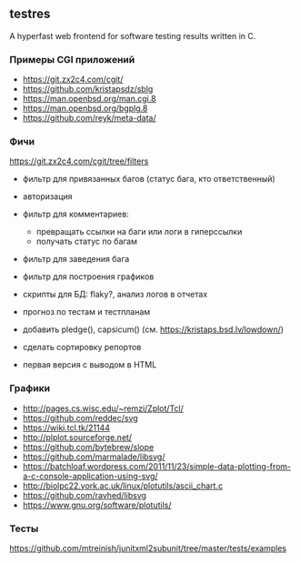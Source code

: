 ## testres

A hyperfast web frontend for software testing results written in C.

### Примеры CGI приложений

- https://git.zx2c4.com/cgit/
- https://github.com/kristapsdz/sblg
- https://man.openbsd.org/man.cgi.8
- https://man.openbsd.org/bgplg.8
- https://github.com/reyk/meta-data/

### Фичи

https://git.zx2c4.com/cgit/tree/filters

- фильтр для привязанных багов (статус бага, кто ответственный)
- авторизация
- фильтр для комментариев:
	- превращать ссылки на баги или логи в гиперссылки
	- получать статус по багам
- фильтр для заведения бага
- фильтр для построения графиков
- скрипты для БД: flaky?, анализ логов в отчетах
- прогноз по тестам и тестпланам

- добавить pledge(), capsicum() (см. https://kristaps.bsd.lv/lowdown/)
- сделать сортировку репортов
- первая версия с выводом в HTML

### Графики

- http://pages.cs.wisc.edu/~remzi/Zplot/Tcl/
- https://github.com/reddec/svg
- https://wiki.tcl.tk/21144
- http://plplot.sourceforge.net/
- https://github.com/bytebrew/slope
- https://github.com/marmalade/libsvg/
- https://batchloaf.wordpress.com/2011/11/23/simple-data-plotting-from-a-c-console-application-using-svg/
- http://biolpc22.york.ac.uk/linux/plotutils/ascii_chart.c
- https://github.com/ravhed/libsvg
- https://www.gnu.org/software/plotutils/


### Тесты

https://github.com/mtreinish/junitxml2subunit/tree/master/tests/examples
